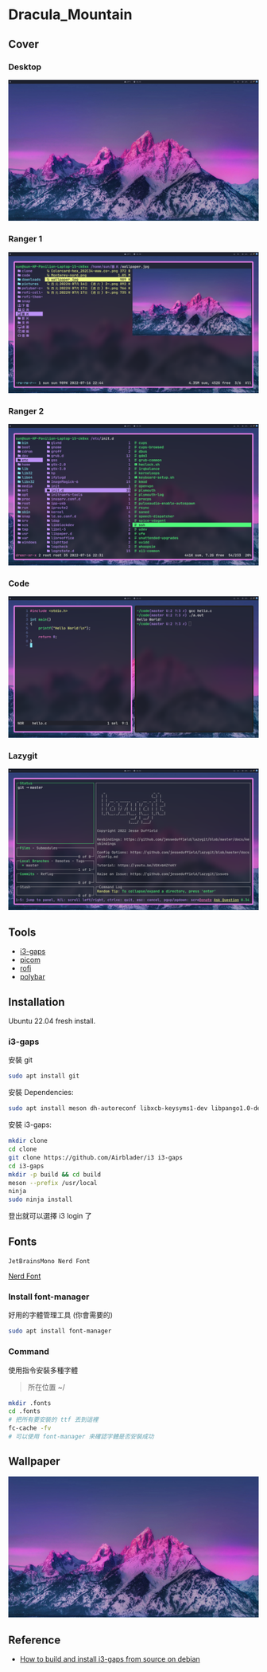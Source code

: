 # Dracula_Mountain

## Cover

### Desktop
![desktop](assets/desktop.png)

### Ranger 1
![picture](assets/picture.png)

### Ranger 2
![ranger](assets/ranger.png)

### Code
![hello](assets/hello.png)

### Lazygit
![lazygit](assets/lazygit.png)

## Tools

* [i3-gaps](https://github.com/Airblader/i3)
* [picom](https://github.com/jonaburg/picom)
* [rofi](https://github.com/davatorium/rofi)
* [polybar](https://github.com/polybar/polybar)

## Installation

Ubuntu 22.04 fresh install.

### i3-gaps

安裝 git

```bash
sudo apt install git
```

安裝 Dependencies: 

```bash
sudo apt install meson dh-autoreconf libxcb-keysyms1-dev libpango1.0-dev libxcb-util0-dev xcb libxcb1-dev libxcb-icccm4-dev libyajl-dev libev-dev libxcb-xkb-dev libxcb-cursor-dev libxkbcommon-dev libxcb-xinerama0-dev libxkbcommon-x11-dev libstartup-notification0-dev libxcb-randr0-dev libxcb-xrm0 libxcb-xrm-dev libxcb-shape0 libxcb-shape0-dev automake libtool xutils-dev autoconf
```

安裝 i3-gaps: 

```bash
mkdir clone
cd clone
git clone https://github.com/Airblader/i3 i3-gaps
cd i3-gaps
mkdir -p build && cd build
meson --prefix /usr/local
ninja
sudo ninja install
```

登出就可以選擇 i3 login 了

## Fonts

`JetBrainsMono Nerd Font`

[Nerd Font](https://www.nerdfonts.com/font-downloads)

### Install font-manager

好用的字體管理工具 (你會需要的)

```bash
sudo apt install font-manager
```

### Command

使用指令安裝多種字體

> 所在位置 ~/
```bash
mkdir .fonts
cd .fonts
# 把所有要安裝的 ttf 丟到這裡
fc-cache -fv
# 可以使用 font-manager 來確認字體是否安裝成功
```

## Wallpaper
![wallpaper](wallpaper/wallpaper.jpg)

## Reference

* [How to build and install i3-gaps from source on debian](https://lottalinuxlinks.com/how-to-build-and-install-i3-gaps-on-debian/)